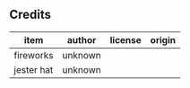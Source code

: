 ## Credits

| item             | author           | license             | origin              |
| ----             | ------           | -------             | ------              |
| fireworks        | unknown          |                     |                     |
| jester hat       | unknown          |                     |                     |
